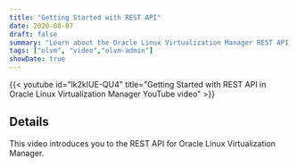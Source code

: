 ```yaml
---
title: "Getting Started with REST API"
date: 2020-08-07
draft: false
summary: "Learn about the Oracle Linux Virtualization Manager REST API."
tags: ["olvm", "video","olvm-admin"]
showDate: true
---
```


{{< youtube id="lk2kIUE-QU4" title="Getting Started with REST API in Oracle Linux Virtualization Manager YouTube video" >}}

## Details

This video introduces you to the REST API for Oracle Linux Virtualization Manager.
